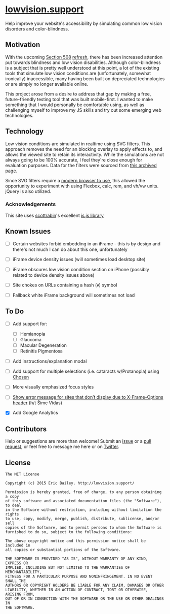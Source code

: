 # [lowvision.support](http://lowvision.support/)
Help improve your website's accessibility by simulating common low vision disorders and color-blindness.


## Motivation
With the upcoming [Section 508](https://en.wikipedia.org/wiki/Section_508_Amendment_to_the_Rehabilitation_Act_of_1973) [refresh](http://www.access-board.gov/guidelines-and-standards/communications-and-it/about-the-ict-refresh), there has been increased attention put towards blindness and low vision disabilities. Although color-blindness is a subject that is pretty well understood at this point, a lot of the existing tools that simulate low vision conditions are (unfortunately, somewhat ironically) inaccessible, many having been built on depreciated technologies or are simply no longer available online.

This project arose from a desire to address that gap by making a free, future-friendly testing tool that was built mobile-first. I wanted to make something that I would personally be comfortable using, as well as challenging myself to improve my JS skills and try out some emerging web technologies.


## Technology

Low vision conditions are simulated in realtime using SVG filters. This approach removes the need for an blocking overlay to apply effects to, and allows the viewed site to retain its interactivity. While the simulations are not always going to be 100% accurate, I feel they're close enough for evaluation purposes. Data for the filters were sourced from [this archived page](http://web.archive.org/web/20081014161121/http://www.colorjack.com/labs/colormatrix/).

Since SVG filters require a [modern browser to use](http://caniuse.com/#feat=svg-filters), this allowed the opportunity to experiment with using Flexbox, calc, rem, and vh/vw units. jQuery is also utilized.

### Acknowledgements
This site uses [scottrabin](https://github.com/scottrabin)'s excellent [is.js library](https://arasatasaygin.github.io/is.js/)


## Known Issues
- [ ] Certain websites forbid embedding in an iFrame - this is by design and there's not much I can do about this one, unfortunately
- [ ] iFrame device density issues (will sometimes load desktop site)
- [ ] iFrame obscures low vision condition section on iPhone (possibly related to device density issues above)
- [ ] Site chokes on URLs containing a hash (`#`) symbol
- [ ] Fallback white iFrame background will sometimes not load


## To Do
- [ ] Add support for:
    - [ ] Hemianopia
    - [ ] Glaucoma
    - [ ] Macular Degeneration
    - [ ] Retinitis Pigmentosa
- [ ] Add instructions/explanation modal
- [ ] Add support for multiple selections (i.e. cataracts w/Protanopia) using [Chosen](https://harvesthq.github.io/chosen/) 
- [ ] More visually emphasized focus styles
- [ ] [Show error message for sites that don’t display due to X-Frame-Options header](https://twitter.com/simevidas/status/599045054704046081?cn=cmVwbHk%3D) (h/t Šime Vidas)
- [x] Add Google Analytics


## Contributors
Help or suggestions are more than welcome! Submit an [issue](https://github.com/ericwbailey/lowvision/issues) or a [pull request](https://github.com/ericwbailey/lowvision/pulls), or feel free to message me here or on [Twitter](https://www.twitter.com/ericwbailey).


## License
```
The MIT License

Copyright (c) 2015 Eric Bailey. http://lowvision.support/

Permission is hereby granted, free of charge, to any person obtaining a copy
of this software and associated documentation files (the "Software"), to deal
in the Software without restriction, including without limitation the rights
to use, copy, modify, merge, publish, distribute, sublicense, and/or sell
copies of the Software, and to permit persons to whom the Software is
furnished to do so, subject to the following conditions:

The above copyright notice and this permission notice shall be included in
all copies or substantial portions of the Software.

THE SOFTWARE IS PROVIDED "AS IS", WITHOUT WARRANTY OF ANY KIND, EXPRESS OR
IMPLIED, INCLUDING BUT NOT LIMITED TO THE WARRANTIES OF MERCHANTABILITY,
FITNESS FOR A PARTICULAR PURPOSE AND NONINFRINGEMENT. IN NO EVENT SHALL THE
AUTHORS OR COPYRIGHT HOLDERS BE LIABLE FOR ANY CLAIM, DAMAGES OR OTHER
LIABILITY, WHETHER IN AN ACTION OF CONTRACT, TORT OR OTHERWISE, ARISING FROM,
OUT OF OR IN CONNECTION WITH THE SOFTWARE OR THE USE OR OTHER DEALINGS IN
THE SOFTWARE.
```
